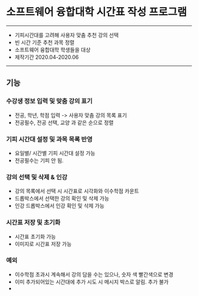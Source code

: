 # 소프트웨어 융합대학 시간표 작성 프로그램
------------------
- 기피시간대를 고려해 사용자 맞춤 추천 강의 선택
- 빈 시간 기준 추천 과목 정렬
- 소프트웨어 융합대학 학생들을 대상
- 제작기간 2020.04-2020.06
----------
## 기능
### 수강생 정보 입력 및 맞춤 강의 표기
- 전공, 학년, 학점 입력 -> 사용자 맞춤 강의 목록 표기
- 전공필수, 전공 선택, 교양 과 같은 순으로 정렬 

### 기피 시간대 설정 및 과목 목록 반영
- 요일별/ 시간별 기피 시간대 설정 가능
- 전공필수는 기피 안 됨.

### 강의 선택 및 삭제 & 인강
- 강의 목록에서 선택 시 시간표로 시각화와 이수학점 카운트
- 드롭박스에서 선택한 강의 확인 및 삭제 가능
- 인강 드롭박스에서 인강 확인 및 삭제 가능

### 시간표 저장 및 초기화
- 시간표 초기화 가능
- 이미지로 시간표 저장 가능

### 예외
- 이수학점 초과시 계속해서 강의 담을 수는 있으나, 숫자 색 빨간색으로 변경
- 이미 추가되어있는 시간대에 추가 시도 시 메시지 박스로 알림. 추가 불가
- 
